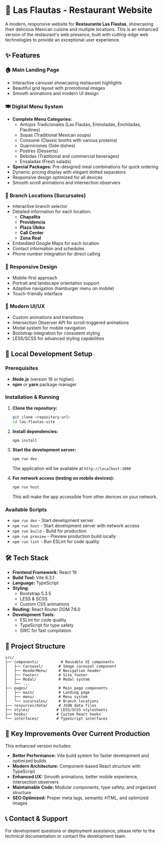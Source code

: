 # 🌮 Las Flautas - Restaurant Website

A modern, responsive website for **Restaurante Las Flautas**, showcasing their delicious Mexican cuisine and multiple locations. This is an enhanced version of the restaurant's web presence, built with cutting-edge web technologies to provide an exceptional user experience.

## ✨ Features

### 🏠 **Main Landing Page**
- Interactive carousel showcasing restaurant highlights
- Beautiful grid layout with promotional images
- Smooth animations and modern UI design

### 🍽️ **Digital Menu System**
- **Complete Menu Categories:**
  - Antojos Tradicionales (Las Flautas, Enmoladas, Enchiladas, Flautines)
  - Sopas (Traditional Mexican soups)
  - Consomé (Classic broths with various proteins)
  - Guarniciones (Side dishes)
  - Postres (Desserts)
  - Bebidas (Traditional and commercial beverages)
  - Ensaladas (Fresh salads)
- **Special Packages:** Pre-designed meal combinations for quick ordering
- Dynamic pricing display with elegant dotted separators
- Responsive design optimized for all devices
- Smooth scroll animations and intersection observers

### 🏢 **Branch Locations (Sucursales)**
- Interactive branch selector
- Detailed information for each location:
  - **Chapalita**
  - **Providencia** 
  - **Plaza Úbika**
  - **Call Center**
  - **Zona Real**
- Embedded Google Maps for each location
- Contact information and schedules
- Phone number integration for direct calling

### 📱 **Responsive Design**
- Mobile-first approach
- Portrait and landscape orientation support
- Adaptive navigation (hamburger menu on mobile)
- Touch-friendly interface

### 🎨 **Modern UI/UX**
- Custom animations and transitions
- Intersection Observer API for scroll-triggered animations
- Modal system for mobile navigation
- Bootstrap integration for consistent styling
- LESS/SCSS for advanced styling capabilities

## 🚀 Local Development Setup

### Prerequisites
- **Node.js** (version 16 or higher)
- **npm** or **yarn** package manager

### Installation & Running

1. **Clone the repository:**
   ```bash
   git clone <repository-url>
   cd las-flautas-vite
   ```

2. **Install dependencies:**
   ```bash
   npm install
   ```

3. **Start the development server:**
   ```bash
   npm run dev
   ```
   The application will be available at `http://localhost:3000`

4. **For network access (testing on mobile devices):**
   ```bash
   npm run host
   ```
   This will make the app accessible from other devices on your network.

### Available Scripts

- `npm run dev` - Start development server
- `npm run host` - Start development server with network access
- `npm run build` - Build for production
- `npm run preview` - Preview production build locally
- `npm run lint` - Run ESLint for code quality

## 🛠️ Tech Stack

- **Frontend Framework:** React 19
- **Build Tool:** Vite 6.3.1
- **Language:** TypeScript
- **Styling:** 
  - Bootstrap 5.3.5
  - LESS & SCSS
  - Custom CSS animations
- **Routing:** React Router DOM 7.6.0
- **Development Tools:**
  - ESLint for code quality
  - TypeScript for type safety
  - SWC for fast compilation

## 📁 Project Structure

```
src/
├── components/          # Reusable UI components
│   ├── Carousel/       # Image carousel component
│   ├── HeaderMenu/     # Navigation header
│   ├── Footer/         # Site footer
│   ├── Modal/          # Modal system
│   └── ...
├── pages/              # Main page components
│   ├── main/           # Landing page
│   ├── menu/           # Menu system
│   └── sucursales/     # Branch locations
├── resources/data/     # JSON data files
├── styles/            # LESS/SCSS stylesheets
├── hooks/             # Custom React hooks
└── interfaces/        # TypeScript interfaces
```

## 🌟 Key Improvements Over Current Production

This enhanced version includes:
- **Better Performance:** Vite build system for faster development and optimized builds
- **Modern Architecture:** Component-based React structure with TypeScript
- **Enhanced UX:** Smooth animations, better mobile experience, intersection observers
- **Maintainable Code:** Modular components, type safety, and organized structure
- **SEO Optimized:** Proper meta tags, semantic HTML, and optimized images

## 📞 Contact & Support

For development questions or deployment assistance, please refer to the technical documentation or contact the development team.
